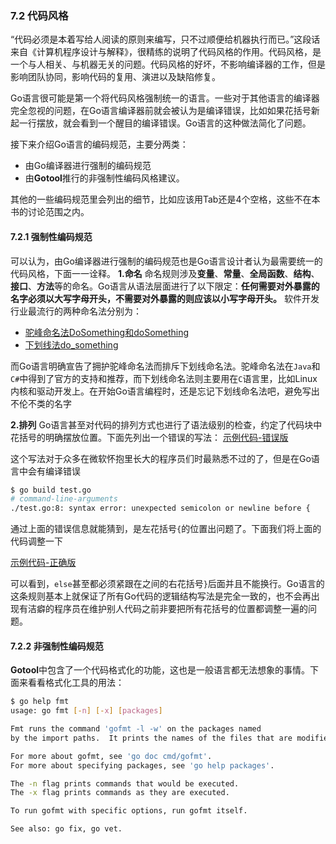 

### 7.2 代码风格
“代码必须是本着写给人阅读的原则来编写，只不过顺便给机器执行而已。”这段话来自《计算机程序设计与解释》，很精练的说明了代码风格的作用。代码风格，是一个与人相关、与机器无关的问题。代码风格的好坏，不影响编译器的工作，但是影响团队协同，影响代码的复用、演进以及缺陷修复。

Go语言很可能是第一个将代码风格强制统一的语言。一些对于其他语言的编译器完全忽视的问题，在Go语言编译器前就会被认为是编译错误，比如如果花括号新起一行摆放，就会看到一个醒目的编译错误。Go语言的这种做法简化了问题。

接下来介绍Go语言的编码规范，主要分两类：
* 由Go编译器进行强制的编码规范
* 由**Gotool**推行的非强制性编码风格建议。

其他的一些编码规范里会列出的细节，比如应该用Tab还是4个空格，这些不在本书的讨论范围之内。

#### 7.2.1 强制性编码规范
可以认为，由Go编译器进行强制的编码规范也是Go语言设计者认为最需要统一的代码风格，下面一一诠释。
**1.命名**
命名规则涉及**变量**、**常量**、**全局函数**、**结构**、**接口**、**方法**等的命名。Go语言从语法层面进行了以下限定：**任何需要对外暴露的名字必须以大写字母开头，不需要对外暴露的则应该以小写字母开头。**
软件开发行业最流行的两种命名法分别为：
* [驼峰命名法DoSomething和doSomething](https://zh.wikipedia.org/wiki/駝峰式大小寫)
* [下划线法do_something](http://wenku.baidu.com/link?url=9CTGWjNNZ2BC01wRnbagf_bFV-gJnTf8iY9kW96N1JuCt7gyYy6hSR6Vnmm1OZ9rlTjIsDoAdAD5WU7bAR0W6C1wLXbaX0kJLoACu331Mke)

而Go语言明确宣告了拥护驼峰命名法而排斥下划线命名法。驼峰命名法在`Java`和`C#`中得到了官方的支持和推荐，而下划线命名法则主要用在`C`语言里，比如Linux内核和驱动开发上。在开始Go语言编程时，还是忘记下划线命名法吧，避免写出不伦不类的名字

**2.排列**
Go语言甚至对代码的排列方式也进行了语法级别的检查，约定了代码块中花括号的明确摆放位置。下面先列出一个错误的写法：
[示例代码-错误版](https://github.com/Lynn--/TheGoProgrammingLanguage/blob/master/code/ChapterSeven/7.2CodeStyle/WrongWriting.go)

这个写法对于众多在微软怀抱里长大的程序员们时最熟悉不过的了，但是在Go语言中会有编译错误

```bash
$ go build test.go
# command-line-arguments
./test.go:8: syntax error: unexpected semicolon or newline before {
```
通过上面的错误信息就能猜到，是左花括号`{`的位置出问题了。下面我们将上面的代码调整一下

[示例代码-正确版](https://github.com/Lynn--/TheGoProgrammingLanguage/blob/master/code/ChapterSeven/7.2CodeStyle/CorrectWriting.go)

可以看到，`else`甚至都必须紧跟在之间的右花括号`}`后面并且不能换行。Go语言的这条规则基本上就保证了所有Go代码的逻辑结构写法是完全一致的，也不会再出现有洁癖的程序员在维护别人代码之前非要把所有花括号的位置都调整一遍的问题。

#### 7.2.2 非强制性编码规范
**Gotool**中包含了一个代码格式化的功能，这也是一般语言都无法想象的事情。下面来看看格式化工具的用法：
```bash
$ go help fmt
usage: go fmt [-n] [-x] [packages]

Fmt runs the command 'gofmt -l -w' on the packages named
by the import paths.  It prints the names of the files that are modified.

For more about gofmt, see 'go doc cmd/gofmt'.
For more about specifying packages, see 'go help packages'.

The -n flag prints commands that would be executed.
The -x flag prints commands as they are executed.

To run gofmt with specific options, run gofmt itself.

See also: go fix, go vet.
```
